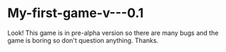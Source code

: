 # My-first-game-v---0.1
Look! This game is in pre-alpha version so there are many bugs and the game is boring so don't question anything. Thanks.
